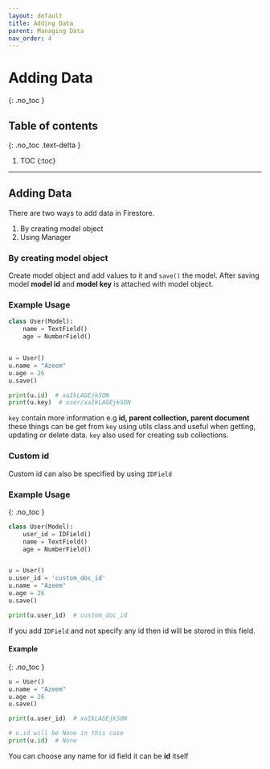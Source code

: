 ```yaml
---
layout: default
title: Adding Data
parent: Managing Data
nav_order: 4
---
```


# Adding Data
{: .no_toc }

## Table of contents
{: .no_toc .text-delta }

1. TOC
{:toc}

---

## Adding Data
There are two ways to add data in Firestore.

1. By creating model object
2. Using Manager

### By creating model object
Create model object and add values to it and `save()` the model. After saving model **model id** and 
**model key** is attached with model object.

### Example Usage

```python
class User(Model):
    name = TextField()
    age = NumberField()


u = User()
u.name = "Azeem"
u.age = 26
u.save()

print(u.id)  # xaIkLAGEjkSON
print(u.key)  # user/xaIkLAGEjkSON 
``` 

`key` contain more information e.g **id, parent collection, parent document** these things can be get 
from `key` using utils class.and useful when getting, updating or delete data. 
`key` also used for creating sub collections.

### Custom id
Custom id can also be specified by using `IDField`

### Example Usage
{: .no_toc }

```python
class User(Model):
    user_id = IDField()
    name = TextField()
    age = NumberField()


u = User()
u.user_id = 'custom_doc_id'
u.name = "Azeem"
u.age = 26
u.save()

print(u.user_id)  # custom_doc_id
```

If you add `IDField` and not specify any id then id will be stored in this field.

#### Example
{: .no_toc }

```python
u = User()
u.name = "Azeem"
u.age = 26
u.save()

print(u.user_id)  # xaIkLAGEjkSON

# u.id will be None in this case
print(u.id)  # None
```

You can choose any name for id field it can be **id** itself

